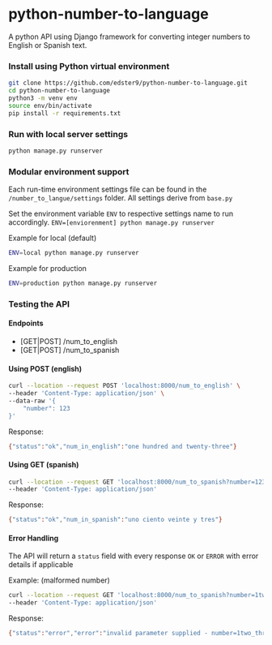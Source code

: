 # python-number-to-language
A python API using Django framework for converting integer numbers to English or Spanish text.

### Install using Python virtual environment

```bash
git clone https://github.com/edster9/python-number-to-language.git
cd python-number-to-language
python3 -m venv env
source env/bin/activate
pip install -r requirements.txt
```


### Run with local server settings
``` bash
python manage.py runserver
```

### Modular environment support
Each run-time environment settings file can be found in the `/number_to_langue/settings` folder. All settings derive from `base.py`

Set the environment variable `ENV` to respective settings name to run accordingly. `ENV=[enviorenment] python manage.py runserver`

Example for local (default)
``` bash
ENV=local python manage.py runserver
```

Example for production
``` bash
ENV=production python manage.py runserver
```

### Testing the API

#### Endpoints
- [GET|POST] /num_to_english
- [GET|POST] /num_to_spanish

#### Using POST (english)
``` bash
curl --location --request POST 'localhost:8000/num_to_english' \
--header 'Content-Type: application/json' \
--data-raw '{
    "number": 123
}'
```

Response:
``` bash
{"status":"ok","num_in_english":"one hundred and twenty-three"}
```

#### Using GET (spanish)
``` bash
curl --location --request GET 'localhost:8000/num_to_spanish?number=123' \
--header 'Content-Type: application/json'
```

Response:
``` bash
{"status":"ok","num_in_spanish":"uno ciento veinte y tres"}
```

#### Error Handling
The API will return a `status` field with every response `OK` or `ERROR` with error details if applicable

Example: (malformed number)
``` bash
curl --location --request GET 'localhost:8000/num_to_spanish?number=1two_three' \
--header 'Content-Type: application/json'
```

Response:
``` bash
{"status":"error","error":"invalid parameter supplied - number=1two_three - must be a valid integer"}
```
